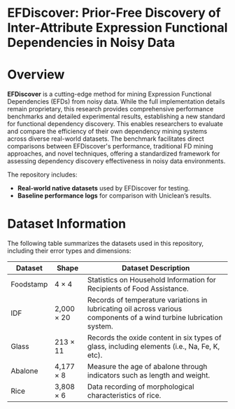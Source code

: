 # EFDiscover: Prior-Free Discovery of Inter-Attribute Expression Functional Dependencies in Noisy Data

# Overview
**EFDiscover** is a cutting-edge method for mining Expression Functional Dependencies (EFDs) from noisy data. While the full implementation details remain proprietary, this research provides comprehensive performance benchmarks and detailed experimental results, establishing a new standard for functional dependency discovery. This enables researchers to evaluate and compare the efficiency of their own dependency mining systems across diverse real-world datasets. The benchmark facilitates direct comparisons between EFDiscover's performance, traditional FD mining approaches, and novel techniques, offering a standardized framework for assessing dependency discovery effectiveness in noisy data environments.


The repository includes:
- **Real-world native datasets** used by EFDiscover for testing.
- **Baseline performance logs** for comparison with Uniclean’s results.

# Dataset Information

The following table summarizes the datasets used in this repository, including their error types and dimensions:

| Dataset  | Shape        | Dataset Description                                                                                                     |
|----------|--------------| ------------------------------------------------------------------------------------------------------------------------|
| Foodstamp| 4 × 4        | Statistics on Household Information for Recipients of Food Assistance.                                                  |
| IDF      | 2,000 × 20   | Records of temperature variations in lubricating oil across various components of a wind turbine lubrication system.    |
| Glass    | 213 × 11     | Records the oxide content in six types of glass, including elements (i.e., Na, Fe, K, etc).                             |
| Abalone  | 4,177 × 8    | Measure the age of abalone through indicators such as length and weight.                                                |
| Rice     | 3,808 × 6    | Data recording of morphological characteristics of rice.                                                                |


<!--
# Running Uniclean’s Cleaning Performance Test

To evaluate Uniclean’s cleaning performance, run the `run.sh` script. This script automates the cleaning process across all datasets and saves performance logs in the `Uniclean_logs/` directory.

## Usage
```bash
# Give execution permissions
chmod +x run.sh

# Run the script
./run.sh
```

The `run.sh` script iterates over each dataset in the `datasets/original_datasets/` directory, processes it with Uniclean, and logs the results. Each dataset has its specific configuration, including `mse_attributes` (attributes for Mean Squared Error calculation) and `elapsed_time` parameters. The results of each dataset’s cleaning process are saved in the corresponding subdirectory within `Uniclean_logs/`.

# Cleaners  Library Overview

## uniclean_cleaners/SampleScrubber
**Sample Cleaning Tools**
- **ModuleTest**: Unit tests for modules.
- **util**
    - `distance.py`: Computes distances between values.
    - `getNum.py`: Evaluates cleaning accuracy.
- `uniop_model.py`: Rule mining model.
- `param_builder.py`: Constructs rule parameters.
- `param_selector.py`: Selects optimal parameters.
- **cleaners**
    - `single.py`: Single-attribute operators.
    - `multiple.py`: Multi-attribute relational operators.
    - `soft.py`: Experimental or soft operators.
    - `clean_penalty.py`: Calculates cleaning costs (edit distance, semantic penalties, Jaccard penalties).


## Conguration script in ./uniclean_cleaners
- `main.py`: Command-line entry point for one-click data cleaning.
- `logsetting.py`: Logging configuration for the one-click pipeline.
- `Clean.py`: Core script for terminal-based cleaning logic.
- `requirements.txt`: Dependency list for the one-click cleaning system.
- `Plantuml.svg`: Flowchart visualizing the cleaning pipeline.

# Repository Structure
- `datasets_and_rules/`:real word datasets、inject error datasets and their cleaning rules:
  - `artificial_error_datasets/`:Contains datasets with artificially injected errors in eight different proportions (ranging from 0.25% to 2%) for controlled experiments and benchmarking. This folder also includes the *BART script* used for injecting these errors into the datasets.
  - `original_datasets/`: Contains real-world datasets in their native (uncleaned) form.
- `Uniclean_cleaned_data/`: Datasets that have been cleaned by Uniclean.
  - `artificial_error_cleaned_data/`:Uniclean-cleaned versions of the artificially injected error datasets.
  - `original_error_cleaned_data/`:Uniclean-cleaned  versions of the real-world datasets containing native errors.
- `Uniclean_cleaner_workflow_logs/`: Logs generated during the Uniclean cleaning process and Cleaner attributes dependencies for each dataset.
  - `artificial_error_cleaner_workflow_logs/`: Step-by-step workflow logs for datasets that had artificial errors (in different proportions).
  - `original_error_cleaner_workflow_logs/`:Step-by-step workflow logs for real-world datasets with native errors.
- `Uniclean_results/`: Contains the final outputs and performance metrics from Uniclean’s data cleaning for each dataset.
  - `artificial_error_results/`:Final outputs and metrics (e.g., accuracy, F1 score) from Uniclean’s cleaning for datasets that had artificially injected errors in different proportions.
  - `original_error_results/`:Final outputs and metrics from Uniclean’s cleaning for real-world datasets containing native errors.
- `baseline_cleaning_systems_logs/`: Logs documenting the performance of baseline systems on the same datasets, enabling a direct comparison with Uniclean’s results.
  - `artificial_error_datasets/`:Stores log files showing how baseline systems perform on datasets with artificial errors.
    - **File Naming Format**: `[dataset_name]_[cleaning_system_name]_nwcpk_[error_proportion].log`
    - Example: `1_hospitals_raha_baran_nwcpk_1.log`
  - `original_datasets/`:Stores log files showing how baseline systems perform on real-world datasets with native errors.
    - **File Naming Format**: `[dataset_name]_ori_[cleaning_system_name]_[the actual size of the dataset (if it is not in its original size)].log`
    - Example: `1_hospital_ori_baran.log`
- `baseline_cleaning_systems_results/`: Final results and performance metrics of baseline systems on the same datasets.
  - `artificial_error_datasets/`:Contains overall performance metrics (e.g., accuracy, recall, F1 score) of baseline systems on artificially injected error datasets.
    - **Folder Naming Format**: `[dataset_name]_nwcpk_[error_proportion]`
    - Example: `1_hospitals_nwcpk_1`
  - `original_datasets/`:Contains overall performance metrics of baseline systems on real-world datasets with native errors.
    - **Folder Naming Format**: `[dataset_name]_[the actual size of the dataset (if it is not in its original size)]_ori`
    - Example: `1_hospital_ori`
- `baseline_cleaned_data/`:Datasets that have been cleaned by baseline systems.
  - `artificial_error_datasets/`:Baseline-cleaned versions of artificially injected error datasets.
    - **File Naming Format**: `[dataset_name]_[error_proportion]_cleaned_by_[cleaning_system_name].csv`
    - Example: `1_hospitals_1_cleaned_by_baran.csv`
  - `original_datasets/`:Baseline-cleaned versions of real-world datasets with native errors.
    - **File Naming Format**: `[dataset_name][the actual size of the dataset (if it is not in its original size)]_cleaned_by_[cleaning_system_name].csv`
    - Example: `1_hospital_cleaned_by_baran.csv`
- `evaluate_result.py`: A script that computes performance metrics for data cleaning, such as accuracy, recall, F1 score, and error reduction rate, allowing comprehensive evaluation of data cleaning effectiveness.
- `get_holoclean_table.py` A script that transforms datasets into the Holoclean-compatible input CSV format. It transposes data and ensures compliance with Holoclean's required schema for further data cleaning tasks.
- `get_error_num.py` A script that compares dirty data with clean data to compute the number of erroneous cells and entries. It provides a detailed analysis of the extent of errors, facilitating error quantification and benchmarking.
-->
